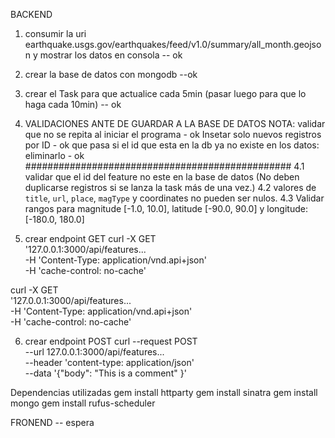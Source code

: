 BACKEND

1. consumir la uri earthquake.usgs.gov/earthquakes/feed/v1.0/summary/all_month.geojson y mostrar los datos en consola -- ok
2. crear la base de datos con mongodb --ok
3. crear el Task para que actualice cada 5min (pasar luego para que lo haga cada 10min) -- ok
4. VALIDACIONES ANTE DE GUARDAR A LA BASE DE DATOS 
NOTA: validar que no se repita al iniciar el programa - ok
Insetar solo nuevos registros por ID - ok
que pasa si el id que esta en la db ya no existe en los datos: eliminarlo - ok
################################################
4.1 validar que el id del feature no este en la base de datos (No deben duplicarse registros si se lanza la task más de una vez.)
4.2 valores de `title`, `url`, `place`, `magType` y coordinates no pueden ser nulos.
4.3 Validar rangos para magnitude [-1.0, 10.0], latitude [-90.0, 90.0] y longitude: [-180.0, 180.0]

5. crear endpoint GET 
curl -X GET \
'127.0.0.1:3000/api/features... \
-H 'Content-Type: application/vnd.api+json' \
-H 'cache-control: no-cache'

curl -X GET \
'127.0.0.1:3000/api/features... \
-H 'Content-Type: application/vnd.api+json' \
-H 'cache-control: no-cache'

6. crear endpoint POST
curl --request POST \
--url 127.0.0.1:3000/api/features... \
--header 'content-type: application/json' \
--data '{"body": "This is a comment" }'

Dependencias utilizadas
gem install httparty
gem install sinatra
gem install mongo
gem install rufus-scheduler


FRONEND -- espera

